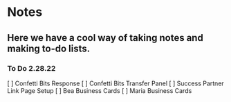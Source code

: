 # Notes

## Here we have a cool way of taking notes and making to-do lists.

### To Do 2.28.22
[ ] Confetti Bits Response
[ ] Confetti Bits Transfer Panel
[ ] Success Partner Link Page Setup
[ ] Bea Business Cards
[ ] Maria Business Cards
